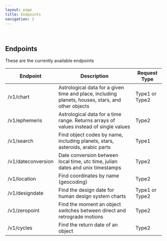 ```yaml
---
layout: page
title: Endpoints
navigation: 2
---
```


<br>

## Endpoints

These are the currently available endpoints

| Endpoint | Description | Request Type
|---|---|---|
| /v1/chart | Astrological data for a given time and place, including planets, houses, stars, and other objects | Type1 or Type2 |
| /v1/ephemeris |  Astrological data for a time range. Returns arrays of values instead of single values | Type2 |
| /v1/search | Find object codes by name, including planets, stars, asteroids, arabic parts | Type1 |
| /v1/dateconversion | Date conversion between local time, utc time, julian dates and unix timestamps | Type2 |
| /v1/location | Find coordinates by name (geocoding) | Type2 |
| /v1/designdate | Find the design date for human design system charts | Type1 or Type2 |
| /v1/zeropoint | Find the moment an object switches between direct and retrograde motions | Type2 |
| /v1/cycles | Find the return date of an object | Type2 |

<br><br><br>
